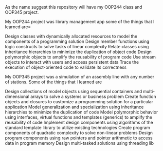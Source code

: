 As the name suggest this repository will have my OOP244 class and OOP345 project.

My OOP244 project was library management app some of the things that I learned are=

Design classes with dynamically allocated resources to model the components of a programming solution
Design member functions using logic constructs to solve tasks of linear complexity Relate classes using inheritance hierarchies to minimize the duplication of object code
Design polymorphic objects to amplify the reusability of program code
Use stream objects to interact with users and access persistent data Trace the execution of object-oriented code to validate its correctness

My OOP345 project was a simulation of an assembly line with any number of stations. Some of the things that I learned are

Design collections of model objects using sequential containers and multi-dimensional arrays to solve a systems or business problem 
Create function objects and closures to customize a programming solution for a particular application 
Model generalization and specialization using inheritance hierarchies to minimize the duplication of code
Model polymorphic behavior using interfaces, virtual functions and templates (generics) to amplify the reusability of code 
Implement design components using algorithms of the standard template library to utilize existing technologies
Create program components of quadratic complexity to solve non-linear problems 
Design program components using raw pointers and pointer arithmetic to access data in program memory Design multi-tasked solutions using threading lib
